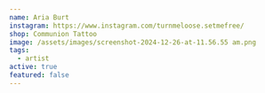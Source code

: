 ```yaml
---
name: Aria Burt
instagram: https://www.instagram.com/turnmeloose.setmefree/
shop: Communion Tattoo
image: /assets/images/screenshot-2024-12-26-at-11.56.55 am.png
tags:
  - artist
active: true
featured: false
---
```

